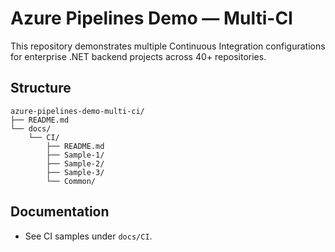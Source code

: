 # Azure Pipelines Demo — Multi-CI

This repository demonstrates multiple Continuous Integration configurations for enterprise .NET backend projects across 40+ repositories.

## Structure

```text
azure-pipelines-demo-multi-ci/
├── README.md
└── docs/
    └── CI/
        ├── README.md
        ├── Sample-1/
        ├── Sample-2/
        ├── Sample-3/
        └── Common/
```

## Documentation
- See CI samples under `docs/CI`.
